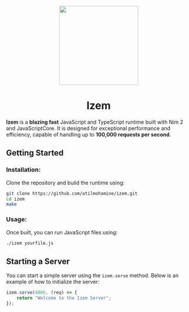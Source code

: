 <p align="center">
   <img src="https://github.com/user-attachments/assets/b6de3739-baf3-4b27-a30a-26eb0def4169" style="width: 215px">
</p>
<h1 align="center">Izem</h1>

**Izem** is a **blazing fast** JavaScript and TypeScript runtime built with Nim 2 and JavaScriptCore. It is designed for exceptional performance and efficiency, capable of handling up to **100,000 requests per second**.

## Getting Started

### Installation:

Clone the repository and build the runtime using:

```bash
git clone https://github.com/atilmohamine/izem.git
cd izem
make
```

### Usage:

Once built, you can run JavaScript files using:

```bash
./izem yourfile.js
```

## Starting a Server

You can start a simple server using the `izem.serve` method. Below is an example of how to initialize the server:

```js
izem.serve(4006, (req) => {
    return "Welcome to the Izem Server";
});
```
